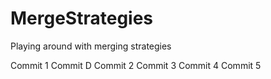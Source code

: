 # MergeStrategies
Playing around with merging strategies

Commit 1
Commit D
Commit 2
Commit 3
Commit 4
Commit 5